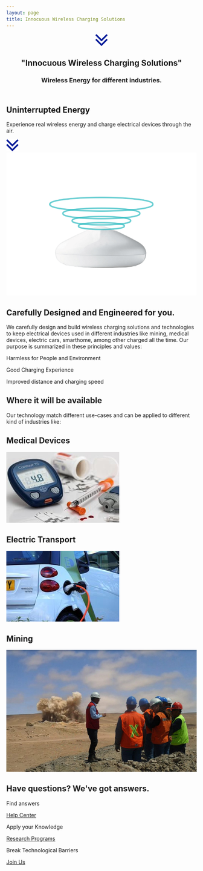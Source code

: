 ```yaml
---
layout: page
title: Innocuous Wireless Charging Solutions
---
```

<header class="section-1">
  <div class="section-arrow"><div onClick="scrollto('#section-3')" class="section-arrow-react"><img src="assets/img/arrow.png"></div></div>
  <div class="container">
    <h2>"Innocuous Wireless Charging Solutions"</h2>
    <h3 id="section_1_h3" class="animated-hidden">Wireless Energy for different industries.</h3>
  </div>
</header>
<section class="section-2">
  <h2>Uninterrupted Energy</h2>
  <p>Experience real wireless energy and charge electrical devices through the air.</p>
</section>
<section class="section-3" id="section-3">
  <div class="section-arrow"><div onClick="scrollto('#section-5')" class="section-arrow-react"><img src="assets/img/arrow.png"></div></div>
  <div class="container">
    <div class="row">
      <div class="col-12 col-md-6 centered">
        <img src="assets/img/neahtid-v2.png" alt="Carefully Designed and Engineered for you">
      </div>
      <div class="col-12 col-md-6 infoblock">
        <h2>Carefully Designed and Engineered for you.</h2>
        <p>We carefully design and build wireless charging solutions and technologies to keep  electrical devices used in different industries like mining, medical devices, electric cars, smarthome, among other charged all the time. Our purpose is summarized in these principles and values:</p>
        <p class="plist"><i class="fa fa-leaf"></i>Harmless for People and Environment</p>
        <p class="plist"><i class="fa fa-battery-full"></i>Good Charging Experience</p>
        <p class="plist"><i class="far fa-clock"></i>Improved distance and charging speed</p>
      </div>
    </div>
  </div>
</section>
<section class="section-4">
  <h2>Where it will be available</h2>
  <p>Our technology match different use-cases and can be applied to different kind of industries like:</p>
  <div class="container badges">
    <div class="row">
      <div class="col-12 col-md-4 badge">
        <div class="badge-inner">
          <h2>Medical Devices</h2>
          <img src="assets/img/neah-medical.jpg" alt="Neahtid Medical Devices">
        </div>
      </div>
      <div class="col-12 col-md-4 badge">
        <div class="badge-inner">
          <h2>Electric Transport</h2>
          <img src="assets/img/neah-cars.jpg" alt="Neahtid malls">
        </div>
      </div>
      <div class="col-12 col-md-4 badge">
        <div class="badge-inner">
          <h2>Mining</h2>
          <img src="assets/img/neah-mining.jpg" alt="Neahtid Aerospace">
        </div>
      </div>
    </div>
  </div>
</section>
<section class="section-5" id="section-5">
  <h2>Have questions? We've got answers.</h2>
  <div class="container badges">
    <div class="row">
      <div class="col-12 col-md-4">
        <p class="large-i"><i class="far fa-life-ring"></i></p>
        <p>Find answers</p>
        <p><a href="./contact-us.html">Help Center <i class="fa fa-arrow-right"></i></a></p>
      </div>
      <div class="col-12 col-md-4">
        <p class="large-i"><i class="fa fa-university"></i></p>
        <p>Apply your Knowledge</p>
        <p><a href="./research-program.html">Research Programs <i class="fa fa-arrow-right"></i></a></p>
      </div>
      <div class="col-12 col-md-4">
        <p class="large-i"><i class="fab fa-wpforms"></i></p>
        <p>Break Technological Barriers</p>
        <p><a href="https://goo.gl/forms/wJCzyBT6n0PDMShl1" target="_blank">Join Us <i class="fa fa-arrow-right"></i></a></p>
      </div>
    </div>
  </div>
</section>
      

